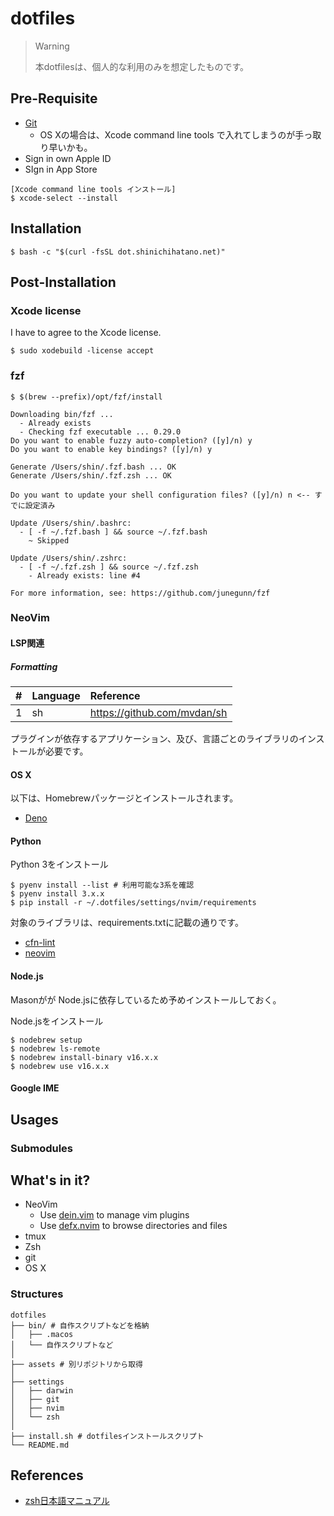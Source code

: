 # dotfiles

> Warning
>
> 本dotfilesは、個人的な利用のみを想定したものです。
>

## Pre-Requisite

  - [Git](https://git-scm.com/)
    - OS Xの場合は、Xcode command line tools で入れてしまうのが手っ取り早いかも。
  - Sign in own Apple ID
  - SIgn in App Store

```
[Xcode command line tools インストール]
$ xcode-select --install
```

## Installation

```
$ bash -c "$(curl -fsSL dot.shinichihatano.net)"
```

## Post-Installation

### Xcode license
I have to agree to the Xcode license.

```
$ sudo xodebuild -license accept
```

### fzf

```
$ $(brew --prefix)/opt/fzf/install

Downloading bin/fzf ...
  - Already exists
  - Checking fzf executable ... 0.29.0
Do you want to enable fuzzy auto-completion? ([y]/n) y
Do you want to enable key bindings? ([y]/n) y

Generate /Users/shin/.fzf.bash ... OK
Generate /Users/shin/.fzf.zsh ... OK

Do you want to update your shell configuration files? ([y]/n) n <-- すでに設定済み

Update /Users/shin/.bashrc:
  - [ -f ~/.fzf.bash ] && source ~/.fzf.bash
    ~ Skipped

Update /Users/shin/.zshrc:
  - [ -f ~/.fzf.zsh ] && source ~/.fzf.zsh
    - Already exists: line #4

For more information, see: https://github.com/junegunn/fzf
```

### NeoVim

#### LSP関連

##### Formatting


| #  | Language | Reference                   |
| -: | :------- | :-------------------------- |
|  1 | sh       | https://github.com/mvdan/sh |





プラグインが依存するアプリケーション、及び、言語ごとのライブラリのインストールが必要です。

#### OS X

以下は、Homebrewパッケージとインストールされます。

  - [Deno](https://deno.land/)

#### Python

Python 3をインストール
```
$ pyenv install --list # 利用可能な3系を確認
$ pyenv install 3.x.x
$ pip install -r ~/.dotfiles/settings/nvim/requirements
```

対象のライブラリは、requirements.txtに記載の通りです。

  - [cfn-lint](https://github.com/aws-cloudformation/cfn-lint)
  - [neovim](https://pypi.org/project/neovim/)

#### Node.js

Masonがが Node.jsに依存しているため予めインストールしておく。

Node.jsをインストール

```
$ nodebrew setup
$ nodebrew ls-remote
$ nodebrew install-binary v16.x.x
$ nodebrew use v16.x.x
```

#### Google IME

## Usages

### Submodules

## What's in it?

  - NeoVim
    - Use [dein.vim](https://github.com/Shougo/dein.vim) to manage vim plugins
    - Use [defx.nvim](https://github.com/Shougo/defx.nvim) to browse directories and files
  - tmux
  - Zsh
  - git
  - OS X

### Structures

```
dotfiles
├── bin/ # 自作スクリプトなどを格納
│   ├── .macos
│   └── 自作スクリプトなど
│
├── assets # 別リポジトリから取得
│
├── settings
│   ├── darwin
│   ├── git
│   ├── nvim
│   └── zsh
│
├── install.sh # dotfilesインストールスクリプト
└── README.md
```

## References

  - [zsh日本語マニュアル](http://www.ayu.ics.keio.ac.jp/~mukai/translate/zshoptions.html)

